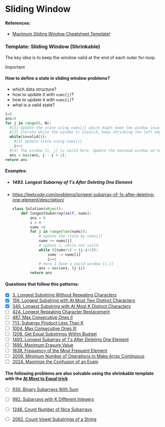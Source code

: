 # Sliding Window

#### References:
- [Maximum Sliding Window Cheatsheet Template!](https://leetcode.com/problems/frequency-of-the-most-frequent-element/solutions/1175088/C++-Maximum-Sliding-Window-Cheatsheet-Template/)


### Template: Sliding Window (Shrinkable)
  The key idea is to keep the window valid at the end of each outer for-loop.
  > [!IMPORTANT]
  > #### How to define a state in sliding window problems?
  > - which data structure?
  > - how to update it with `nums[j]`?
  > - how to update it with `nums[i]`?
  > - what is a vaild state? 

  ```python
  i=0
  ans=0
  for j in range(0, N):
    #[1] Update the state using nums[j] which might make the window invalid.
    #[2] Iterate while the window is invalid, keep shrinking the left edge until it's valid again,
    while(invalid()):
      #[3] Update state using nums[i]
      i+=1
    #[4] The window [i, j] is vaild here. Update the maximum window we've found thus far.
    ans = max(ans, j - i + 1);
  return ans
  ```


#### Examples:

- ##### 1493. Longest Subarray of 1's After Deleting One Element
- https://leetcode.com/problems/longest-subarray-of-1s-after-deleting-one-element/description/

  ```python
  class Solution(object):
      def longestSubarray(self, nums):
          ans = 0
          i = 0
          sumv =0
          for j in range(len(nums)):
              # update the state by nums[j]
              sumv += nums[j]
              # update i, while not vaild
              while ((sumv+1) < (j-i+1)): 
                  sumv -= nums[i]
                  i+=1
              # here I have a vaild window [i,j]
              ans = max(ans, (j-i))
          return ans
  ```



#### Questions that follow this patterns:
- [x] [3. Longest Substring Without Repeating Characters](https://leetcode.com/problems/longest-substring-without-repeating-characters/description/)
- [x] [159. Longest Substring with At Most Two Distinct Characters](https://leetcode.com/problems/longest-substring-with-at-most-two-distinct-characters/description/)
- [x] [340. Longest Substring with At Most K Distinct Characters](https://leetcode.com/problems/longest-substring-with-at-most-k-distinct-characters/description/)
- [ ] [424. Longest Repeating Character Replacement](https://leetcode.com/problems/longest-repeating-character-replacement/description/)
- [ ] [487. Max Consecutive Ones II](https://leetcode.com/problems/max-consecutive-ones-ii/description/)
- [ ] [713. Subarray Product Less Than K](https://leetcode.com/problems/subarray-product-less-than-k/description/)
- [ ] [1004. Max Consecutive Ones III](https://leetcode.com/problems/max-consecutive-ones-iii/description/)
- [ ] [1208. Get Equal Substrings Within Budget](https://leetcode.com/problems/get-equal-substrings-within-budget/description/)
- [ ] [1493. Longest Subarray of 1's After Deleting One Element](https://leetcode.com/problems/longest-subarray-of-1s-after-deleting-one-element/description/)
- [ ] [1695. Maximum Erasure Value](https://leetcode.com/problems/maximum-erasure-value/description/)
- [ ] [1838. Frequency of the Most Frequent Element](https://leetcode.com/problems/frequency-of-the-most-frequent-element/description/)
- [ ] [2009. Minimum Number of Operations to Make Array Continuous](https://leetcode.com/problems/minimum-number-of-operations-to-make-array-continuous/description/)
- [ ] [2024. Maximize the Confusion of an Exam](https://leetcode.com/problems/maximize-the-confusion-of-an-exam/description/)

#### The following problems are also solvable using the shrinkable template with the [At Most to Equal trick](https://leetcode.com/problems/count-vowel-substrings-of-a-string/solutions/1563765/c-on-time-sliding-window/comments/1141941/)

- [ ] [930. Binary Subarrays With Sum](https://leetcode.com/problems/binary-subarrays-with-sum/description/)
- [ ] [992. Subarrays with K Different Integers](https://leetcode.com/problems/subarrays-with-k-different-integers/description/)
- [ ] [1248. Count Number of Nice Subarrays](https://leetcode.com/problems/count-number-of-nice-subarrays/description/)
- [ ] [2062. Count Vowel Substrings of a String](https://leetcode.com/problems/count-vowel-substrings-of-a-string/description/)

